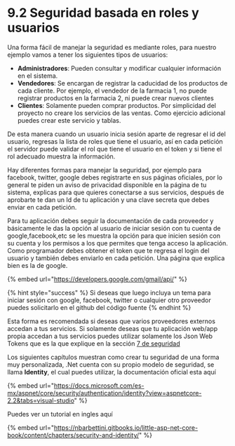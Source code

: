 # 9.2 Seguridad basada en roles y usuarios

Una forma fácil de manejar la seguridad es mediante roles, para nuestro ejemplo vamos a tener los siguientes tipos de usuarios:

* **Administradores**: Pueden consultar y modificar cualquier información en el sistema.
* **Vendedores**: Se encargan de registrar la caducidad de los productos de cada cliente. Por  ejemplo, el vendedor de la farmacia 1, no puede registrar productos en la farmacia 2, ni puede crear nuevos clientes
* **Clientes**: Solamente pueden comprar productos. Por simplicidad del proyecto no creare los servicios de las ventas. Como ejercicio adicional puedes crear este servicio y tablas.

De esta manera cuando un usuario inicia sesión aparte de regresar el id del usuario, regresas la lista de roles que tiene el usuario, así en cada petición el servidor puede validar el rol que tiene el usuario en el token y si tiene el rol adecuado muestra la información.

Hay diferentes formas para manejar la seguridad, por ejemplo para facebook, twitter, google debes registrarte en sus páginas oficiales, por lo general te piden un aviso de privacidad disponible en la página de tu sistema, explicas para que quieres conectarse a sus servicios, después de aprobarte te dan un Id de tu aplicación y una clave secreta que debes enviar en cada petición. 

Para tu aplicación debes seguir la documentación de cada proveedor y básicamente le das la opción al usuario de iniciar sesión con tu cuenta de google,facebook,etc se les muestra la opción para que inicien sesión con su cuenta y los permisos a los que permites que tenga acceso la aplicación. Como programador debes obtener el token que te regresa el login del usuario y también debes enviarlo en cada petición. Una página que explica bien es la de google. 

{% embed url="https://developers.google.com/gmail/api/" %}

{% hint style="success" %}
Si deseas que luego incluya un tema para iniciar sesión con google, facebook, twitter o cualquier otro proveedor puedes solicitarlo en el github del código fuente
{% endhint %}

Esta forma es recomendada si deseas que varios proveedores externos accedan a tus servicios. Si solamente deseas que tu aplicación web/app propia accedan a tus servicios puedes utilizar solamente los Json Web Tokens que es la que explique en la sección [7 de seguridad](../)

Los siguientes capítulos muestran como crear tu seguridad de una forma muy personalizada, .Net cuenta con su propio modelo de seguridad, se llama **Identity**, el cual puedes utilizar, la documentación oficial esta aquí

{% embed url="https://docs.microsoft.com/es-mx/aspnet/core/security/authentication/identity?view=aspnetcore-2.2&tabs=visual-studio" %}

Puedes ver un tutorial en ingles aquí

{% embed url="https://nbarbettini.gitbooks.io/little-asp-net-core-book/content/chapters/security-and-identity/" %}







